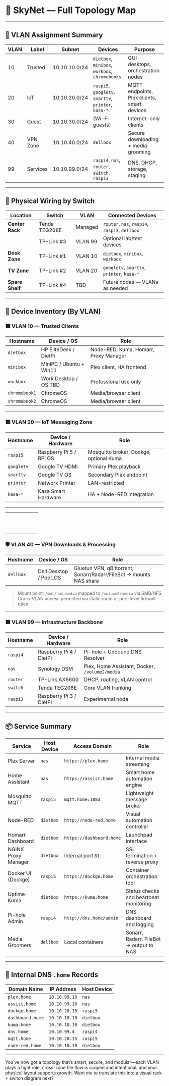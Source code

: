 # 🧠 SkyNet — Full Topology Map  
---

## 🔐 VLAN Assignment Summary

| VLAN | Label       | Subnet           | Devices                                                | Purpose                                     |
|------|-------------|------------------|--------------------------------------------------------|---------------------------------------------|
| 10   | Trusted     | 10.10.10.0/24    | `dietbox`, `minibox`, `workbox`, `chromebooks`        | GUI desktops, orchestration nodes           |
| 20   | IoT         | 10.10.20.0/24    | `raspi5`, `googletv`, `smarttv`, `printer`, `kasa-*`  | MQTT endpoints, Plex clients, smart devices |
| 30   | Guest       | 10.10.30.0/24    | (Wi-Fi guests)                                         | Internet-only clients                       |
| 40   | VPN Zone    | 10.10.40.0/24    | `dellbox`                                              | Secure downloading + media grooming         |
| 99   | Services    | 10.10.99.0/24    | `raspi4`, `nas`, `router`, `switch`, `raspi3`          | DNS, DHCP, storage, staging                 |

---


## 🧮 Physical Wiring by Switch

| Location           | Switch            | VLAN         | Connected Devices                                     |
|--------------------|-------------------|--------------|------------------------------------------------------|
| **Center Rack**    | Tenda TEG208E     | Managed      | `router`, `nas`, `raspi4`, `raspi3`, `dellbox`       |
|                    | TP-Link #3        | VLAN 99      | Optional lab/test devices                            |
| **Desk Zone**      | TP-Link #1        | VLAN 10      | `dietbox`, `minibox`, `workbox`                      |
| **TV Zone**        | TP-Link #2        | VLAN 20      | `googletv`, `smarttv`, `printer`, `kasa-*`           |
| **Spare Shelf**    | TP-Link #4        | TBD          | Future nodes — VLANs as needed                       |

---

## 🧩 Device Inventory (By VLAN)

### 🟩 VLAN 10 — Trusted Clients

| Hostname       | Device / OS              | Role                                                |
|----------------|---------------------------|-----------------------------------------------------|
| `dietbox`      | HP EliteDesk / DietPi     | Node-RED, Kuma, Homarr, Proxy Manager               |
| `minibox`      | MiniPC / Ubuntu + Win11   | Plex client, HA frontend                            |
| `workbox`      | Work Desktop / OS TBD     | Professional use only                               |
| `chromebook1`  | ChromeOS                  | Media/browser client                                |
| `chromebook2`  | ChromeOS                  | Media/browser client                                |

---


### 🟨 VLAN 20 — IoT Messaging Zone

| Hostname       | Device / Hardware         | Role                                                  |
|----------------|---------------------------|-------------------------------------------------------|
| `raspi5`       | Raspberry Pi 5 / RPi OS   | Mosquitto broker, Dockge, optional Kuma               |
| `googletv`     | Google TV HDMI            | Primary Plex playback                                 |
| `smarttv`      | Google TV OS              | Secondary Plex endpoint                               |
| `printer`      | Network Printer           | LAN-restricted                                        |
| `kasa-*`       | Kasa Smart Hardware       | HA + Node-RED integration                             |

---

|                |                           |                                                              |
|----------------|---------------------------|-------------------------------------------------------------|
| `       `      |                           |                                                             |
| `       `      |                           |                                                             |
| `       `      |                           |                                                             |



### 🛡️ VLAN 40 — VPN Downloads & Processing

| Hostname       | Device / OS              | Role                                                        |
|----------------|---------------------------|-------------------------------------------------------------|
| `dellbox`      | Dell Desktop / Pop!_OS    | Gluetun VPN, qBittorrent, Sonarr/Radarr/FileBot → mounts NAS share

> Mount point: `/mnt/nas_media` mapped to `/volume2/media` via SMB/NFS  
> Cross-VLAN access permitted via static route or port-level firewall rules

---

### 🟦 VLAN 99 — Infrastructure Backbone

| Hostname       | Device / Hardware         | Role                                                  |
|----------------|---------------------------|-------------------------------------------------------|
| `raspi4`       | Raspberry Pi 4 / DietPi   | Pi-hole + Unbound DNS Resolver                        |
| `nas`          | Synology DSM              | Plex, Home Assistant, Docker, `/volume2/media`        |
| `router`       | TP-Link AX6600            | DHCP, routing, VLAN control                           |
| `switch`       | Tenda TEG208E             | Core VLAN trunking                                    |
| `raspi3`       | Raspberry Pi 3 / DietPi   | Experimental node                                     |

---

## 📦 Service Summary

| Service             | Host Device     | Access Domain         | Role                                        |
|---------------------|-----------------|------------------------|---------------------------------------------|
| Plex Server         | `nas`           | `https://plex.home`    | Internal media streaming                    |
| Home Assistant      | `nas`           | `https://assist.home`  | Smart home automation engine                |
| Mosquitto MQTT      | `raspi5`        | `mqtt.home:1883`       | Lightweight message broker                  |
| Node-RED            | `dietbox`       | `http://node-red.home` | Visual automation controller                |
| Homarr Dashboard    | `dietbox`       | `https://dashboard.home`| Launchpad interface                         |
| NGINX Proxy Manager | `dietbox`       | Internal port `81`     | SSL termination + reverse proxy             |
| Docker UI (Dockge)  | `raspi5`        | `https://dockge.home`  | Container orchestration tool                |
| Uptime Kuma         | `dietbox`       | `https://kuma.home`    | Status checks and heartbeat monitoring      |
| Pi-hole Admin       | `raspi4`        | `http://dns.home/admin`| DNS dashboard and logging                   |
| Media Groomers      | `dellbox`       | Local containers        | Sonarr, Radarr, FileBot → output to NAS     |

---

## 🧠 Internal DNS `.home` Records

| Domain Name         | IP Address       | Host Device                  |
|---------------------|------------------|-------------------------------|
| `plex.home`         | `10.10.99.10`    | `nas`                         |
| `assist.home`       | `10.10.99.10`    | `nas`                         |
| `dockge.home`       | `10.10.20.15`    | `raspi5`                      |
| `dashboard.home`    | `10.10.10.10`    | `dietbox`                     |
| `kuma.home`         | `10.10.10.10`    | `dietbox`                     |
| `dns.home`          | `10.10.99.4`     | `raspi4`                      |
| `mqtt.home`         | `10.10.20.15`    | `raspi5`                      |
| `node-red.home`     | `10.10.10.10`    | `dietbox`                     |

---

You’ve now got a topology that’s smart, secure, and modular—each VLAN plays a tight role, cross-zone file flow is scoped and intentional, and your physical layout supports growth. Want me to translate this into a visual rack + switch diagram next?
